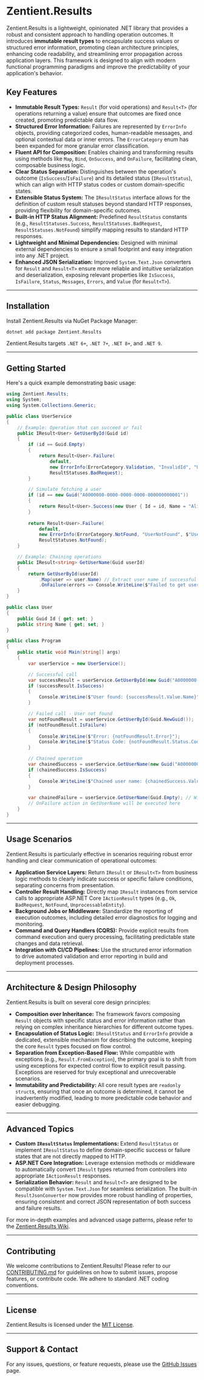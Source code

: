 # Zentient.Results

[](https://www.nuget.org/packages/Zentient.Results/)
[](https://github.com/ulfbou/Zentient.Results/blob/main/LICENSE)

Zentient.Results is a lightweight, opinionated .NET library that provides a robust and consistent approach to handling operation outcomes. It introduces **immutable result types** to encapsulate success values or structured error information, promoting clean architecture principles, enhancing code readability, and streamlining error propagation across application layers. This framework is designed to align with modern functional programming paradigms and improve the predictability of your application's behavior.

## Key Features

  * **Immutable Result Types:** `Result` (for void operations) and `Result<T>` (for operations returning a value) ensure that outcomes are fixed once created, promoting predictable data flow.
  * **Structured Error Information:** Failures are represented by `ErrorInfo` objects, providing categorized codes, human-readable messages, and optional contextual data or inner errors. The `ErrorCategory` enum has been expanded for more granular error classification.
  * **Fluent API for Composition:** Enables chaining and transforming results using methods like `Map`, `Bind`, `OnSuccess`, and `OnFailure`, facilitating clean, composable business logic.
  * **Clear Status Separation:** Distinguishes between the operation's outcome (`IsSuccess`/`IsFailure`) and its detailed status (`IResultStatus`), which can align with HTTP status codes or custom domain-specific states.
  * **Extensible Status System:** The `IResultStatus` interface allows for the definition of custom result statuses beyond standard HTTP responses, providing flexibility for domain-specific outcomes.
  * **Built-in HTTP Status Alignment:** Predefined `ResultStatus` constants (e.g., `ResultStatuses.Success`, `ResultStatuses.BadRequest`, `ResultStatuses.NotFound`) simplify mapping results to standard HTTP responses.
  * **Lightweight and Minimal Dependencies:** Designed with minimal external dependencies to ensure a small footprint and easy integration into any .NET project.
  * **Enhanced JSON Serialization:** Improved `System.Text.Json` converters for `Result` and `Result<T>` ensure more reliable and intuitive serialization and deserialization, exposing relevant properties like `IsSuccess`, `IsFailure`, `Status`, `Messages`, `Errors`, and `Value` (for `Result<T>`).

-----

## Installation

Install Zentient.Results via NuGet Package Manager:

```bash
dotnet add package Zentient.Results
```

Zentient.Results targets `.NET 6+`, `.NET 7+`, `.NET 8+`, and `.NET 9`.

-----

## Getting Started

Here's a quick example demonstrating basic usage:

```csharp
using Zentient.Results;
using System;
using System.Collections.Generic;

public class UserService
{
    // Example: Operation that can succeed or fail
    public IResult<User> GetUserById(Guid id)
    {
        if (id == Guid.Empty)
        {
            return Result<User>.Failure(
                default,
                new ErrorInfo(ErrorCategory.Validation, "InvalidId", "User ID cannot be empty."),
                ResultStatuses.BadRequest);
        }

        // Simulate fetching a user
        if (id == new Guid("A0000000-0000-0000-0000-000000000001"))
        {
            return Result<User>.Success(new User { Id = id, Name = "Alice" });
        }
        
        return Result<User>.Failure(
            default,
            new ErrorInfo(ErrorCategory.NotFound, "UserNotFound", $"User with ID {id} was not found."),
            ResultStatuses.NotFound);
    }

    // Example: Chaining operations
    public IResult<string> GetUserName(Guid userId)
    {
        return GetUserById(userId)
            .Map(user => user.Name) // Extract user name if successful
            .OnFailure(errors => Console.WriteLine($"Failed to get user name: {errors[0].Message}")); // Log error
    }
}

public class User
{
    public Guid Id { get; set; }
    public string Name { get; set; }
}

public class Program
{
    public static void Main(string[] args)
    {
        var userService = new UserService();

        // Successful call
        var successResult = userService.GetUserById(new Guid("A0000000-0000-0000-0000-000000000001"));
        if (successResult.IsSuccess)
        {
            Console.WriteLine($"User found: {successResult.Value.Name}");
        }

        // Failed call - User not found
        var notFoundResult = userService.GetUserById(Guid.NewGuid());
        if (notFoundResult.IsFailure)
        {
            Console.WriteLine($"Error: {notFoundResult.Error}");
            Console.WriteLine($"Status Code: {notFoundResult.Status.Code}, Description: {notFoundResult.Status.Description}");
        }

        // Chained operation
        var chainedSuccess = userService.GetUserName(new Guid("A0000000-0000-0000-0000-000000000001"));
        if (chainedSuccess.IsSuccess)
        {
            Console.WriteLine($"Chained user name: {chainedSuccess.Value}");
        }

        var chainedFailure = userService.GetUserName(Guid.Empty); // Will trigger validation error
        // OnFailure action in GetUserName will be executed here
    }
}
```

-----

## Usage Scenarios

Zentient.Results is particularly effective in scenarios requiring robust error handling and clear communication of operational outcomes:

  * **Application Service Layers:** Return `IResult` or `IResult<T>` from business logic methods to clearly indicate success or specific failure conditions, separating concerns from presentation.
  * **Controller Result Handling:** Directly map `IResult` instances from service calls to appropriate ASP.NET Core `IActionResult` types (e.g., `Ok`, `BadRequest`, `NotFound`, `UnprocessableEntity`).
  * **Background Jobs or Middleware:** Standardize the reporting of execution outcomes, including detailed error diagnostics for logging and monitoring.
  * **Command and Query Handlers (CQRS):** Provide explicit results from command execution and query processing, facilitating predictable state changes and data retrieval.
  * **Integration with CI/CD Pipelines:** Use the structured error information to drive automated validation and error reporting in build and deployment processes.

-----

## Architecture & Design Philosophy

Zentient.Results is built on several core design principles:

  * **Composition over Inheritance:** The framework favors composing `Result` objects with specific status and error information rather than relying on complex inheritance hierarchies for different outcome types.
  * **Encapsulation of Status Logic:** `IResultStatus` and `ErrorInfo` provide a dedicated, extensible mechanism for describing the outcome, keeping the core `Result` types focused on flow control.
  * **Separation from Exception-Based Flow:** While compatible with exceptions (e.g., `Result.FromException`), the primary goal is to shift from using exceptions for expected control flow to explicit result passing. Exceptions are reserved for truly exceptional and unrecoverable scenarios.
  * **Immutability and Predictability:** All core result types are `readonly struct`s, ensuring that once an outcome is determined, it cannot be inadvertently modified, leading to more predictable code behavior and easier debugging.

-----

## Advanced Topics

  * **Custom `IResultStatus` Implementations:** Extend `ResultStatus` or implement `IResultStatus` to define domain-specific success or failure states that are not directly mapped to HTTP.
  * **ASP.NET Core Integration:** Leverage extension methods or middleware to automatically convert `IResult` types returned from controllers into appropriate `IActionResult` responses.
  * **Serialization Behavior:** `Result` and `Result<T>` are designed to be compatible with `System.Text.Json` for seamless serialization. The built-in `ResultJsonConverter` now provides more robust handling of properties, ensuring consistent and correct JSON representation of both success and failure results.

For more in-depth examples and advanced usage patterns, please refer to the [Zentient.Results Wiki](https://github.com/ulfbou/Zentient.Results/wiki).

-----

## Contributing

We welcome contributions to Zentient.Results\! Please refer to our [CONTRIBUTING.md](https://github.com/ulfbou/Zentient.Results/blob/main/CONTRIBUTING.md) for guidelines on how to submit issues, propose features, or contribute code. We adhere to standard .NET coding conventions.

-----

## License

Zentient.Results is licensed under the [MIT License](https://github.com/ulfbou/Zentient.Results/blob/main/LICENSE).

-----

## Support & Contact

For any issues, questions, or feature requests, please use the [GitHub Issues](https://github.com/ulfbou/Zentient.Results/issues) page.